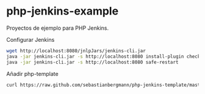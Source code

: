 php-jenkins-example
===================

Proyectos de ejemplo para PHP Jenkins.


Configurar Jenkins
````bash
wget http://localhost:8080/jnlpJars/jenkins-cli.jar
java -jar jenkins-cli.jar -s http://localhost:8080 install-plugin checkstyle cloverphp dry htmlpublisher jdepend plot pmd violations xunit
java -jar jenkins-cli.jar -s http://localhost:8080 safe-restart
````

Añadir php-template

````bash
curl https://raw.github.com/sebastianbergmann/php-jenkins-template/master/config.xml | java -jar jenkins-cli.jar -s http://localhost:8080 create-job php-template
````
